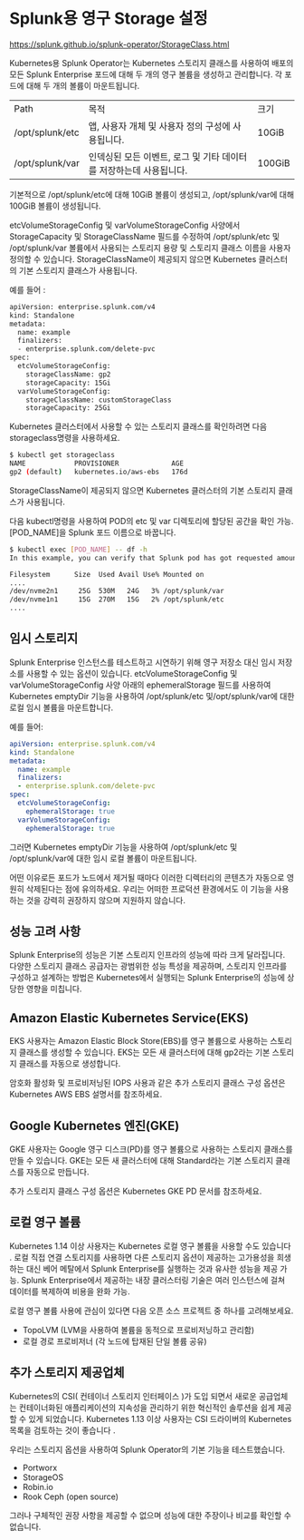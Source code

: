 # Splunk용 영구 Storage 설정

<https://splunk.github.io/splunk-operator/StorageClass.html>

Kubernetes용 Splunk Operator는 Kubernetes 스토리지 클래스를 사용하여 배포의 모든 Splunk Enterprise 포드에 대해 두 개의 영구 볼륨을 생성하고 관리합니다. 각 포드에 대해 두 개의 볼륨이 마운트됩니다.

<table>
<tr><td>Path</td><td>목적</td><td>크기</td></tr>
<tr><td>/opt/splunk/etc</td><td>앱, 사용자 개체 및 사용자 정의 구성에 사용됩니다.</td><td>10GiB</td></tr>
<tr><td>/opt/splunk/var</td><td>인덱싱된 모든 이벤트, 로그 및 기타 데이터를 저장하는데 사용됩니다.</td><td>100GiB</td></tr>
</table>

기본적으로 /opt/splunk/etc에 대해 10GiB 볼륨이 생성되고, /opt/splunk/var에 대해 100GiB 볼륨이 생성됩니다.

etcVolumeStorageConfig 및 varVolumeStorageConfig 사양에서 StorageCapacity 및 StorageClassName 필드를 수정하여 /opt/splunk/etc 및 /opt/splunk/var 볼륨에서 사용되는 스토리지 용량 및 스토리지 클래스 이름을 사용자 정의할 수 있습니다. StorageClassName이 제공되지 않으면 Kubernetes 클러스터의 기본 스토리지 클래스가 사용됩니다.

예를 들어 :

```bash
apiVersion: enterprise.splunk.com/v4
kind: Standalone
metadata:
  name: example
  finalizers:
  - enterprise.splunk.com/delete-pvc
spec:
  etcVolumeStorageConfig:
    storageClassName: gp2
    storageCapacity: 15Gi
  varVolumeStorageConfig:
    storageClassName: customStorageClass
    storageCapacity: 25Gi
```

Kubernetes 클러스터에서 사용할 수 있는 스토리지 클래스를 확인하려면 다음 storageclass명령을 사용하세요.

```bash
$ kubectl get storageclass
NAME            PROVISIONER             AGE
gp2 (default)   kubernetes.io/aws-ebs   176d
```

StorageClassName이 제공되지 않으면 Kubernetes 클러스터의 기본 스토리지 클래스가 사용됩니다.

다음 kubectl명령을 사용하여 POD의 etc 및 var 디렉토리에 할당된 공간을 확인 가능. [POD_NAME]을 Splunk 포드 이름으로 바꿉니다.

```bash
$ kubectl exec [POD_NAME] -- df -h
In this example, you can verify that Splunk pod has got requested amount of storage -- etcVolumeStorageConfig is set to 15GB and varVolumeStorageConfig size is set to 25GB

Filesystem      Size  Used Avail Use% Mounted on
....
/dev/nvme2n1     25G  530M   24G   3% /opt/splunk/var
/dev/nvme1n1     15G  270M   15G   2% /opt/splunk/etc
....
```

## 임시 스토리지

Splunk Enterprise 인스턴스를 테스트하고 시연하기 위해 영구 저장소 대신 임시 저장소를 사용할 수 있는 옵션이 있습니다. etcVolumeStorageConfig 및 varVolumeStorageConfig 사양 아래의 ephemeralStorage 필드를 사용하여 Kubernetes emptyDir 기능을 사용하여 /opt/splunk/etc 및/opt/splunk/var에 대한 로컬 임시 볼륨을 마운트합니다.

예를 들어:

```yaml
apiVersion: enterprise.splunk.com/v4
kind: Standalone
metadata:
  name: example
  finalizers:
  - enterprise.splunk.com/delete-pvc
spec:
  etcVolumeStorageConfig:
    ephemeralStorage: true
  varVolumeStorageConfig:
    ephemeralStorage: true
```

그러면 Kubernetes emptyDir 기능을 사용하여 /opt/splunk/etc 및 /opt/splunk/var에 대한 임시 로컬 볼륨이 마운트됩니다.

어떤 이유로든 포드가 노드에서 제거될 때마다 이러한 디렉터리의 콘텐츠가 자동으로 영원히 삭제된다는 점에 유의하세요. 우리는 어떠한 프로덕션 환경에서도 이 기능을 사용하는 것을 강력히 권장하지 않으며 지원하지 않습니다.

## 성능 고려 사항

Splunk Enterprise의 성능은 기본 스토리지 인프라의 성능에 따라 크게 달라집니다. 다양한 스토리지 클래스 공급자는 광범위한 성능 특성을 제공하며, 스토리지 인프라를 구성하고 설계하는 방법은 Kubernetes에서 실행되는 Splunk Enterprise의 성능에 상당한 영향을 미칩니다.

## Amazon Elastic Kubernetes Service(EKS)

EKS 사용자는 Amazon Elastic Block Store(EBS)를 영구 볼륨으로 사용하는 스토리지 클래스를 생성할 수 있습니다. EKS는 모든 새 클러스터에 대해 gp2라는 기본 스토리지 클래스를 자동으로 생성합니다.

암호화 활성화 및 프로비저닝된 IOPS 사용과 같은 추가 스토리지 클래스 구성 옵션은 Kubernetes AWS EBS 설명서를 참조하세요.

## Google Kubernetes 엔진(GKE)

GKE 사용자는 Google 영구 디스크(PD)를 영구 볼륨으로 사용하는 스토리지 클래스를 만들 수 있습니다. GKE는 모든 새 클러스터에 대해 Standard라는 기본 스토리지 클래스를 자동으로 만듭니다.

추가 스토리지 클래스 구성 옵션은 Kubernetes GKE PD 문서를 참조하세요.

## 로컬 영구 볼륨

Kubernetes 1.14 이상 사용자는 Kubernetes 로컬 영구 볼륨을 사용할 수도 있습니다 . 로컬 직접 연결 스토리지를 사용하면 다른 스토리지 옵션이 제공하는 고가용성을 희생하는 대신 베어 메탈에서 Splunk Enterprise를 실행하는 것과 유사한 성능을 제공 가능. Splunk Enterprise에서 제공하는 내장 클러스터링 기술은 여러 인스턴스에 걸쳐 데이터를 복제하여 비용을 완화 가능.

로컬 영구 볼륨 사용에 관심이 있다면 다음 오픈 소스 프로젝트 중 하나를 고려해보세요.

- TopoLVM (LVM을 사용하여 볼륨을 동적으로 프로비저닝하고 관리함)
- 로컬 경로 프로비저너 (각 노드에 탑재된 단일 볼륨 공유)

## 추가 스토리지 제공업체

Kubernetes의 CSI( 컨테이너 스토리지 인터페이스 )가 도입 되면서 새로운 공급업체는 컨테이너화된 애플리케이션의 지속성을 관리하기 위한 혁신적인 솔루션을 쉽게 제공할 수 있게 되었습니다. Kubernetes 1.13 이상 사용자는 CSI 드라이버의 Kubernetes 목록을 검토하는 것이 좋습니다 .

우리는 스토리지 옵션을 사용하여 Splunk Operator의 기본 기능을 테스트했습니다.

- Portworx
- StorageOS
- Robin.io
- Rook Ceph (open source)

그러나 구체적인 권장 사항을 제공할 수 없으며 성능에 대한 주장이나 비교를 확인할 수 없습니다.
